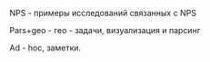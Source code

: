 NPS - примеры исследований связанных с NPS

Pars+geo - гео - задачи, визуализация и парсинг

Ad - hoc, заметки.
